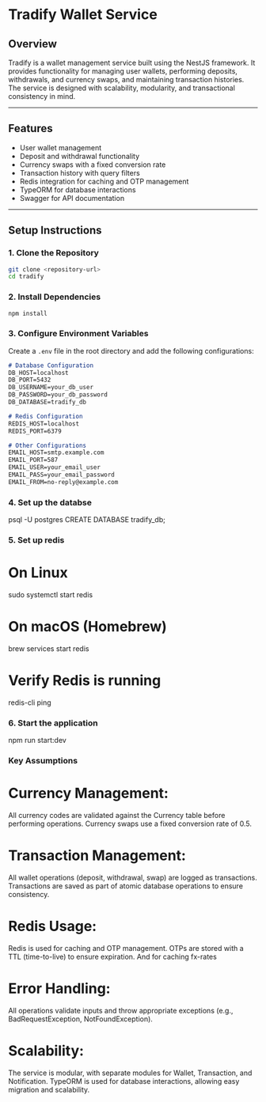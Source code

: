 # **Tradify Wallet Service**

## **Overview**
Tradify is a wallet management service built using the NestJS framework. It provides functionality for managing user wallets, performing deposits, withdrawals, and currency swaps, and maintaining transaction histories. The service is designed with scalability, modularity, and transactional consistency in mind.

---

## **Features**
- User wallet management
- Deposit and withdrawal functionality
- Currency swaps with a fixed conversion rate
- Transaction history with query filters
- Redis integration for caching and OTP management
- TypeORM for database interactions
- Swagger for API documentation

---

## **Setup Instructions**

### **1. Clone the Repository**
```bash
git clone <repository-url>
cd tradify
```

### **2. Install Dependencies**
```bash
npm install
```

### **3. Configure Environment Variables**
Create a `.env` file in the root directory and add the following configurations:

```markdown
# Database Configuration
DB_HOST=localhost
DB_PORT=5432
DB_USERNAME=your_db_user
DB_PASSWORD=your_db_password
DB_DATABASE=tradify_db

# Redis Configuration
REDIS_HOST=localhost
REDIS_PORT=6379

# Other Configurations
EMAIL_HOST=smtp.example.com
EMAIL_PORT=587
EMAIL_USER=your_email_user
EMAIL_PASS=your_email_password
EMAIL_FROM=no-reply@example.com
```

### **4. Set up the databse**

psql -U postgres
CREATE DATABASE tradify_db;

### **5. Set up redis**
# On Linux
sudo systemctl start redis

# On macOS (Homebrew)
brew services start redis

# Verify Redis is running
redis-cli ping

### **6. Start the application**

npm run start:dev


### Key Assumptions
# Currency Management:

All currency codes are validated against the Currency table before performing operations.
Currency swaps use a fixed conversion rate of 0.5.

# Transaction Management:

All wallet operations (deposit, withdrawal, swap) are logged as transactions.
Transactions are saved as part of atomic database operations to ensure consistency.

# Redis Usage:

Redis is used for caching and OTP management.
OTPs are stored with a TTL (time-to-live) to ensure expiration.
And for caching fx-rates

# Error Handling:

All operations validate inputs and throw appropriate exceptions (e.g., BadRequestException, NotFoundException).

# Scalability:
The service is modular, with separate modules for Wallet, Transaction, and Notification.
TypeORM is used for database interactions, allowing easy migration and scalability.